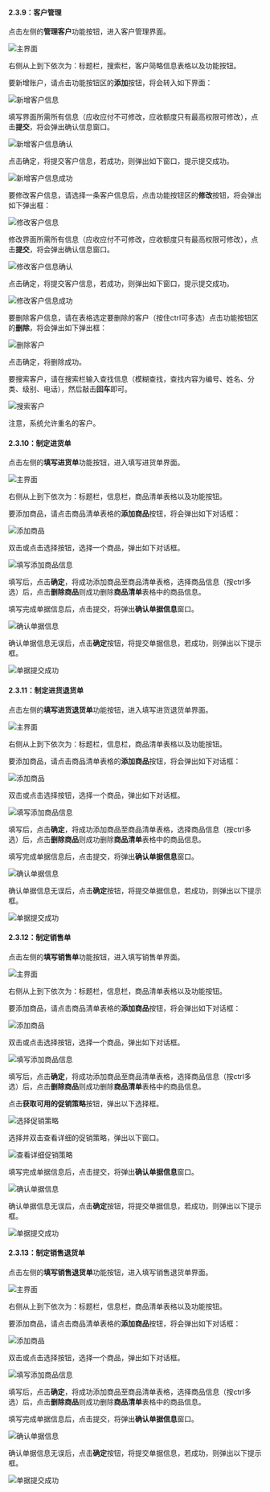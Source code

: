 #### 2.3.9：客户管理

点击左侧的**管理客户**功能按钮，进入客户管理界面。

![主界面](/img/客户管理/主界面.png)

右侧从上到下依次为：标题栏，搜索栏，客户简略信息表格以及功能按钮。

要新增账户，请点击功能按钮区的**添加**按钮，将会转入如下界面：

![新增客户信息](/img/客户管理/新增客户信息.png)

填写界面所需所有信息（应收应付不可修改，应收额度只有最高权限可修改），点击**提交**，将会弹出确认信息窗口。

![新增客户信息确认](/img/客户管理/新增客户信息确认.png)

点击确定，将提交客户信息，若成功，则弹出如下窗口，提示提交成功。

![新增客户信息成功](/img/客户管理/新增客户信息成功.png)

要修改客户信息，请选择一条客户信息后，点击功能按钮区的**修改**按钮，将会弹出如下弹出框：

![修改客户信息](/img/客户管理/修改客户信息.png)

修改界面所需所有信息（应收应付不可修改，应收额度只有最高权限可修改），点击**提交**，将会弹出确认信息窗口。

![修改客户信息确认](/img/客户管理/修改客户信息确认.png)

点击确定，将提交客户信息，若成功，则弹出如下窗口，提示提交成功。

![修改客户信息成功](/img/客户管理/新增客户信息成功.png)

要删除客户信息，请在表格选定要删除的客户（按住ctrl可多选）点击功能按钮区的**删除**，将会弹出如下弹出框：

![删除客户](/img/客户管理/删除客户.png)

点击确定，将删除成功。

要搜索客户，请在搜索栏输入查找信息（模糊查找，查找内容为编号、姓名、分类、级别、电话），然后敲击**回车**即可。

![搜索客户](/img/银行管理/搜索客户.png)

注意，系统允许重名的客户。

#### 2.3.10：制定进货单

点击左侧的**填写进货单**功能按钮，进入填写进货单界面。

![主界面](/img/填写进货单/主界面.png)

右侧从上到下依次为：标题栏，信息栏，商品清单表格以及功能按钮。

要添加商品，请点击商品清单表格的**添加商品**按钮，将会弹出如下对话框：

![添加商品](/img/填写进货单/添加商品.png)

双击或点击选择按钮，选择一个商品，弹出如下对话框。

![填写添加商品信息](/img/填写进货单/填写添加商品信息.png)

填写后，点击**确定**，将成功添加商品至商品清单表格，选择商品信息（按ctrl多选）后，点击**删除商品**则成功删除**商品清单**表格中的商品信息。

填写完成单据信息后，点击提交，将弹出**确认单据信息**窗口。

![确认单据信息](/img/填写进货单/确认单据信息.png)

确认单据信息无误后，点击**确定**按钮，将提交单据信息，若成功，则弹出以下提示框。

![单据提交成功](/img/填写进货单/单据提交成功.png)

#### 2.3.11：制定进货退货单

点击左侧的**填写进货退货单**功能按钮，进入填写进货退货单界面。

![主界面](/img/填写进货退货单/主界面.png)

右侧从上到下依次为：标题栏，信息栏，商品清单表格以及功能按钮。

要添加商品，请点击商品清单表格的**添加商品**按钮，将会弹出如下对话框：

![添加商品](/img/填写进货退货单/添加商品.png)

双击或点击选择按钮，选择一个商品，弹出如下对话框。

![填写添加商品信息](/img/填写进货退货单/填写添加商品信息.png)

填写后，点击**确定**，将成功添加商品至商品清单表格，选择商品信息（按ctrl多选）后，点击**删除商品**则成功删除**商品清单**表格中的商品信息。

填写完成单据信息后，点击提交，将弹出**确认单据信息**窗口。

![确认单据信息](/img/填写进货退货单/确认单据信息.png)

确认单据信息无误后，点击**确定**按钮，将提交单据信息，若成功，则弹出以下提示框。

![单据提交成功](/img/填写进货退货单/单据提交成功.png)

#### 2.3.12：制定销售单

点击左侧的**填写销售单**功能按钮，进入填写销售单界面。

![主界面](/img/填写销售单/主界面.png)

右侧从上到下依次为：标题栏，信息栏，商品清单表格以及功能按钮。

要添加商品，请点击商品清单表格的**添加商品**按钮，将会弹出如下对话框：

![添加商品](/img/填写销售单/添加商品.png)

双击或点击选择按钮，选择一个商品，弹出如下对话框。

![填写添加商品信息](/img/填写销售单/填写添加商品信息.png)

填写后，点击**确定**，将成功添加商品至商品清单表格，选择商品信息（按ctrl多选）后，点击**删除商品**则成功删除**商品清单**表格中的商品信息。

点击**获取可用的促销策略**按钮，弹出以下选择框。

![选择促销策略](/img/填写销售单/选择促销策略.png)

选择并双击查看详细的促销策略，弹出以下窗口。

![查看详细促销策略](/img/填写销售单/查看详细促销策略.png)

填写完成单据信息后，点击提交，将弹出**确认单据信息**窗口。

![确认单据信息](/img/填写销售单/确认单据信息.png)

确认单据信息无误后，点击**确定**按钮，将提交单据信息，若成功，则弹出以下提示框。

![单据提交成功](/img/填写销售单/单据提交成功.png)

#### 2.3.13：制定销售退货单

点击左侧的**填写销售退货单**功能按钮，进入填写销售退货单界面。

![主界面](/img/填写销售退货单/主界面.png)

右侧从上到下依次为：标题栏，信息栏，商品清单表格以及功能按钮。

要添加商品，请点击商品清单表格的**添加商品**按钮，将会弹出如下对话框：

![添加商品](/img/填写销售退货单/添加商品.png)

双击或点击选择按钮，选择一个商品，弹出如下对话框。

![填写添加商品信息](/img/填写销售退货单/填写添加商品信息.png)

填写后，点击**确定**，将成功添加商品至商品清单表格，选择商品信息（按ctrl多选）后，点击**删除商品**则成功删除**商品清单**表格中的商品信息。

填写完成单据信息后，点击提交，将弹出**确认单据信息**窗口。

![确认单据信息](/img/填写销售退货单/确认单据信息.png)

确认单据信息无误后，点击**确定**按钮，将提交单据信息，若成功，则弹出以下提示框。

![单据提交成功](/img/填写销售退货单/单据提交成功.png)